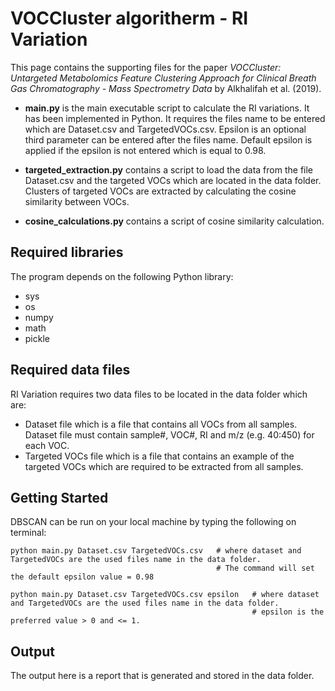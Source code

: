 # VOCCluster algoritherm - RI Variation

This page contains the supporting files for the paper *VOCCluster: Untargeted Metabolomics Feature Clustering Approach for Clinical Breath Gas Chromatography - Mass Spectrometry Data* by Alkhalifah et al. (2019).

- **main.py**  is the main executable script to calculate the RI variations. It has been implemented in Python. It requires the files name to be entered which are Dataset.csv and TargetedVOCs.csv. Epsilon is an optional third parameter can be entered after the files name. Default epsilon is applied if the epsilon is not entered which is equal to 0.98.


- **targeted_extraction.py** contains a script to load the data from the file Dataset.csv and the targeted VOCs which are located in the data folder. Clusters of targeted VOCs are extracted by calculating the cosine similarity between VOCs.


- **cosine_calculations.py** contains a script of cosine similarity calculation.



## Required libraries

The program depends on the following Python library:
* sys
* os
* numpy
* math
* pickle

## Required data files

RI Variation requires two data files to be located in the data folder which are:
*   Dataset file which is a file that contains all VOCs from all samples. Dataset file must contain sample#, VOC#, RI and m/z (e.g. 40:450) for each VOC.
*   Targeted VOCs file which is a file that contains an example of the targeted VOCs which are required to be extracted from all samples.

## Getting Started

DBSCAN can be run on your local machine by typing the following on terminal:
```
python main.py Dataset.csv TargetedVOCs.csv   # where dataset and TargetedVOCs are the used files name in the data folder.
                                              # The command will set the default epsilon value = 0.98
```
```
python main.py Dataset.csv TargetedVOCs.csv epsilon   # where dataset and TargetedVOCs are the used files name in the data folder.
                                                      # epsilon is the preferred value > 0 and <= 1.
```
## Output

The output here is a report that is generated and stored in the data folder.

